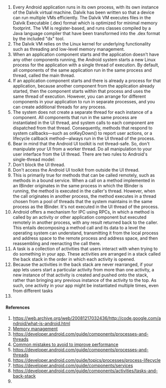1. Every Android application runs in its own process, with its own instance of the Dalvik virtual machine. Dalvik has been written so that a device can run multiple VMs efficiently. The Dalvik VM executes files in the Dalvik Executable (.dex) format which is optimized for minimal memory footprint. The VM is register-based, and runs classes compiled by a Java language compiler that have been transformed into the .dex format by the included "dx" tool.
2. The Dalvik VM relies on the Linux kernel for underlying functionality such as threading and low-level memory management.
3. When an application component starts and the application doesn't have any other components running, the Android system starts a new Linux process for the application with a single thread of execution. By default, all components of the same application run in the same process and thread, called the main thread.
4. If an application component starts and there is already a process for that application, because another component from the application already started, then the component starts within that process and uses the same thread of execution. However, you can arrange for different components in your application to run in separate processes, and you can create additional threads for any process.
5. The system does not create a separate thread for each instance of a component. All components that run in the same process are instantiated in the UI thread, and system calls to each component are dispatched from that thread. Consequently, methods that respond to system callbacks—such as onKeyDown() to report user actions, or a lifecycle callback method—always run in the UI thread of the process.
6. Bear in mind that the Android UI toolkit is not thread-safe. So, don't manipulate your UI from a worker thread. Do all manipulation to your user interface from the UI thread. There are two rules to Android's single-thread model:
  1. Don't block the UI thread.
  2. Don't access the Android UI toolkit from outside the UI thread.
7. This is primarily true for methods that can be called remotely, such as methods in a bound service. When a call on a method implemented in an IBinder originates in the same process in which the IBinder is running, the method is executed in the caller's thread. However, when the call originates in another process, the method executes in a thread chosen from a pool of threads that the system maintains in the same process as the IBinder. It's not executed in the UI thread of the process.
8. Android offers a mechanism for IPC using RPCs, in which a method is called by an activity or other application component but executed remotely in another process, with any result returned back to the caller. This entails decomposing a method call and its data to a level the operating system can understand, transmitting it from the local process and address space to the remote process and address space, and then reassembling and reenacting the call there.
9. A task is a collection of activities that users interact with when trying to do something in your app. These activities are arranged in a stack called the back stack in the order in which each activity is opened.
10. Because the activities in the back stack are never rearranged, if your app lets users start a particular activity from more than one activity, a new instance of that activity is created and pushed onto the stack, rather than bringing any previous instance of the activity to the top. As such, one activity in your app might be instantiated multiple times, even from different tasks
11. 

#### References
   1. https://web.archive.org/web/20081217032436/http://code.google.com/android/what-is-android.html
   1. [Memory management](https://developer.android.com/topic/performance/memory-overview)
   2. https://developer.android.com/guide/components/processes-and-threads
   3. [Common mistakes to avoid to improve performance](https://developer.android.com/topic/performance/memory)
   4. https://developer.android.com/guide/components/processes-and-threads
   5. https://developer.android.com/guide/topics/processes/process-lifecycle
   6. https://developer.android.com/guide/components/services
   7. https://developer.android.com/guide/components/activities/tasks-and-back-stack
   8. 

